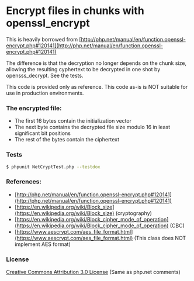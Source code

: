 # Encrypt files in chunks with openssl_encrypt

This is heavily borrowed from [http://php.net/manual/en/function.openssl-encrypt.php#120141](http://php.net/manual/en/function.openssl-encrypt.php#120141)

 The difference is that the decryption no longer depends on the chunk size, allowing the resulting cyphertext to be decrypted in one shot by opensss_decrypt. See the tests.

 This code is provided only as reference. This code as-is is NOT suitable for use in production environments.
 
 ### The encrypted file:
 
 - The first 16 bytes contain the initialization vector
 - The next byte contains the decrypted file size modulo 16 in least significant bit positions
 - The rest of the bytes contain the ciphertext
 

 ### Tests

```bash
$ phpunit NetCryptTest.php --testdox
```

 
### References:

* [http://php.net/manual/en/function.openssl-encrypt.php#120141](http://php.net/manual/en/function.openssl-encrypt.php#120141)
* [https://en.wikipedia.org/wiki/Block_size](https://en.wikipedia.org/wiki/Block_size) (cryptography)
* [https://en.wikipedia.org/wiki/Block_cipher_mode_of_operation](https://en.wikipedia.org/wiki/Block_cipher_mode_of_operation) (CBC)
* [https://www.aescrypt.com/aes_file_format.html](https://www.aescrypt.com/aes_file_format.html) (This class does NOT implement AES format)


### License

[Creative Commons Attribution 3.0 License](https://creativecommons.org/licenses/by/3.0/) (Same as php.net comments)
